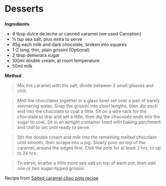 # Desserts

### 

**Ingredients**


* 4 tbsp dulce de leche or canned caramel (we used Carnation)
* &frac12; tsp sea salt, plus extra to serve
* 85g each milk and dark chocolate, broken into squares
* 1-2 long, thin, plain grissini (Optional)
* 2 tbsp demerara sugar
* 100ml double cream, at room temperature
* 50ml milk

**Method**

>Mix the caramel with the salt, divide between 2 small glasses and chill.

>Melt the chocolates together in a glass bowl set over a pan of barely simmering water. Snap the grissini into short lengths, then dip each end into the chocolate to coat a little. Sit on a wire rack for the chocolate to drip and set a little, then dip the chocolate ends into the sugar to coat. Sit in an airtight container lined with baking parchment and chill to set until ready to serve.

>Stir the double cream and milk into the remaining melted chocolate until smooth, then scrape into a jug. Slowly pour on top of the caramel, around the edges first. Chill the pots for at least 2 hrs, or up to 24 hrs.

>To serve, scatter a little more sea salt on top of each pot, then add one or two sugar-tipped grissini.

Recipe from [Salted caramel choc pots recipe](https://www.bbcgoodfood.com/recipes/1912638/salted-caramel-choc-pots)
